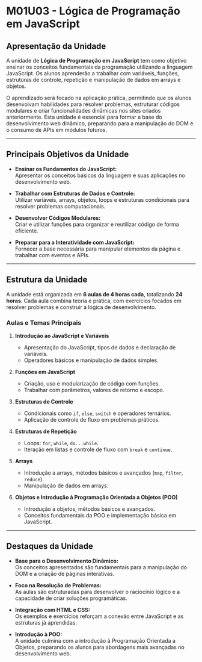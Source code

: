 # **M01U03 - Lógica de Programação em JavaScript**

## **Apresentação da Unidade**

A unidade de **Lógica de Programação em JavaScript** tem como objetivo ensinar os conceitos fundamentais da programação utilizando a linguagem JavaScript. Os alunos aprenderão a trabalhar com variáveis, funções, estruturas de controle, repetição e manipulação de dados em arrays e objetos.  

O aprendizado será focado na aplicação prática, permitindo que os alunos desenvolvam habilidades para resolver problemas, estruturar códigos modulares e criar funcionalidades dinâmicas nos sites criados anteriormente. Esta unidade é essencial para formar a base do desenvolvimento web dinâmico, preparando para a manipulação do DOM e o consumo de APIs em módulos futuros.

---

## **Principais Objetivos da Unidade**

- **Ensinar os Fundamentos do JavaScript:**  
  Apresentar os conceitos básicos da linguagem e suas aplicações no desenvolvimento web.  

- **Trabalhar com Estruturas de Dados e Controle:**  
  Utilizar variáveis, arrays, objetos, loops e estruturas condicionais para resolver problemas computacionais.  

- **Desenvolver Códigos Modulares:**  
  Criar e utilizar funções para organizar e reutilizar código de forma eficiente.  

- **Preparar para a Interatividade com JavaScript:**  
  Fornecer a base necessária para manipular elementos da página e trabalhar com eventos e APIs.  

---

## **Estrutura da Unidade**

A unidade está organizada em **6 aulas de 4 horas cada**, totalizando **24 horas**. Cada aula combina teoria e prática, com exercícios focados em resolver problemas e construir a lógica de desenvolvimento.

### **Aulas e Temas Principais**

1. **Introdução ao JavaScript e Variáveis**  
   - Apresentação do JavaScript, tipos de dados e declaração de variáveis.  
   - Operadores básicos e manipulação de dados simples.  

2. **Funções em JavaScript**  
   - Criação, uso e modularização de código com funções.  
   - Trabalhar com parâmetros, valores de retorno e escopo.  

3. **Estruturas de Controle**  
   - Condicionais como `if`, `else`, `switch` e operadores ternários.  
   - Aplicação de controle de fluxo em problemas práticos.  

4. **Estruturas de Repetição**  
   - Loops: `for`, `while`, `do...while`.  
   - Iteração em listas e controle de fluxo com `break` e `continue`.  

5. **Arrays**  
   - Introdução a arrays, métodos básicos e avançados (`map`, `filter`, `reduce`).  
   - Manipulação de dados em arrays.  

6. **Objetos e Introdução à Programação Orientada a Objetos (POO)**  
   - Introdução a objetos, métodos básicos e avançados.  
   - Conceitos fundamentais da POO e implementação básica em JavaScript.  

---

## **Destaques da Unidade**

- **Base para o Desenvolvimento Dinâmico:**  
  Os conceitos apresentados são fundamentais para a manipulação do DOM e a criação de páginas interativas.  

- **Foco na Resolução de Problemas:**  
  As aulas são estruturadas para desenvolver o raciocínio lógico e a capacidade de criar soluções programáticas.  

- **Integração com HTML e CSS:**  
  Os exemplos e exercícios reforçam a conexão entre JavaScript e as estruturas já aprendidas.  

- **Introdução à POO:**  
  A unidade culmina com a introdução à Programação Orientada a Objetos, preparando os alunos para abordagens mais avançadas no desenvolvimento web.
